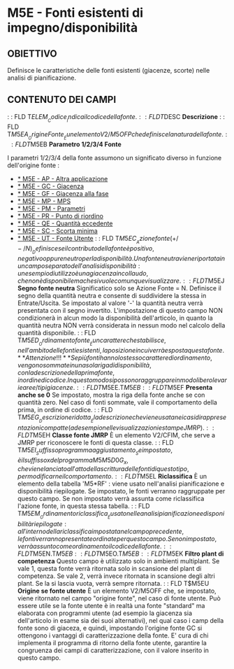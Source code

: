 # M5E - Fonti esistenti di impegno/disponibilità
## OBIETTIVO
Definisce le caratteristiche delle fonti esistenti (giacenze, scorte) nelle analisi di pianificazione.
## CONTENUTO DEI CAMPI
 :  : FLD T$ELEM __Codice__
Indica il codice della fonte.
 :  : FLD T$DESC __Descrizione__
 :  : FLD T$M5EA __Origine Fonte__
È un elemento V2/M5OFP che definisce la natura della fonte.
 :  : FLD T$M5EB __Parametro 1/2/3/4 Fonte__

I parametri 1/2/3/4 della fonte assumono un significato diverso in funzione dell'origine fonte : 

- [\* M5E - AP - Altra applicazione](Sorgenti/OG/TA/M5E_AP)
- [\* M5E - GC - Giacenza](Sorgenti/OG/TA/M5E_GC)
- [\* M5E - GF - Giacenza alla fase](Sorgenti/OG/TA/M5E_GF)
- [\* M5E - MP - MPS](Sorgenti/OG/TA/M5E_MP)
- [\* M5E - PM - Parametri](Sorgenti/OG/TA/M5E_PM)
- [\* M5E - PR - Punto di riordino](Sorgenti/OG/TA/M5E_PR)
- [\* M5E - QE - Quantità eccedente](Sorgenti/OG/TA/M5E_QE)
- [\* M5E - SC - Scorta minima](Sorgenti/OG/TA/M5E_SC)
- [\* M5E - UT - Fonte Utente](Sorgenti/OG/TA/M5E_UT)
 :  : FLD T$M5EC __Azione fonte (+/-/N)__
Definisce se il contributo della fonte è positivo, negativo oppure neutro per la disponibilità.
Una fonte neutra viene riportata in un campo separato dell'analisi disponibilità :  un esempio di utilizzo è una giacenza in collaudo, che non è disponibile ma che si vuole comunque visualizzare.
 :  : FLD T$M5EJ __Segno fonte neutra__
Significatico solo se Azione Fonte = N.
Definisce il segno della quantità neutra e consente di suddividere la stessa in Entrate/Uscita. Se impostato al valore '-' la quantità neutra verrà presentata con il segno invertito. L'impostazione di questo campo NON condizionerà in alcun modo la disponibilità dell'articolo, in quanto la quantità neutra NON verrà considerata in nessun modo nel calcolo della quantità disponibile.
 :  : FLD T$M5ED __Ordinamento fonte__
È un carattere che stabilisce, nell'ambito delle fonti esistenti, la posizione in cui verrà esposta questa fonte.
**Attenzione !!!**
Se più fonti hanno lo stesso carattere di ordinamento, vengono sommate in una sola riga di disponibilità, con la descrizione della prima fonte, in ordine di codice. In questo modo si possono raggruppare in modo libero le varie aree/tipi giacenze.
 :  : FLD T$M5EE.T$M5EB
 :  : FLD T$M5EF __Presenta anche se 0__
Se impostato, mostra la riga della fonte anche se con quantità zero. Nel caso di fonti sommate, vale il comportamento della prima, in ordine di codice.
 :  : FLD T$M5EG __Descrizione ridotta__
È la descrizione che viene usata nei casi di rappresentazioni compatte (ad esempio nelle visualizzazioni e stampe JMRP).
 :  : FLD T$M5EH __Classe fonte JMRP__
È un elemento V2/CFIM, che serve a JMRP per riconoscere le fonti di questa classe.
 :  : FLD T$M5EI __Suffisso programma aggiustamento__
Se impostato, è il suffisso x del programma M5M5D0G_x, che viene lanciato all'atto della scrittura delle fonti di questo tipo, per modificarne il comportamento.
 :  : FLD T$M5EL __Riclassifica__
È un elemento della tabella 'M5\*RF' :  viene usato nell'analisi pianificazione e disponibilità riepilogate. Se impostato, le fonti verranno raggruppate per questo campo. Se non impostato verrà assunta come riclassifica l'azione fonte, in questa stessa tabella.
 :  : FLD T$M5EM __Ordinamento riclassifica__
È usato nelle analisi pianificazione e disponibilità riepilogate :  all'interno della riclassifica impostata nel campo precedente, le fonti verranno presentate ordinate per questo campo.
Se non impostato, verrà assunto come ordinamento il codice della fonte.
 :  : FLD T$M5EN.T$M5EB
 :  : FLD T$M5EO.T$M5EB
 :  : FLD T$M5EK __Filtro plant di competenza__
Questo campo è utilizzato solo in ambienti multiplant.
Se vale 1, questa fonte verrà ritornata solo in scansione del plant di competenza.
Se vale 2, verrà invece ritornata in scansione degli altri plant.
Se la si lascia vuota, verrà sempre ritornata.
 :  : FLD T$M5EU __Origine se fonte utente__
È un elemento V2/M5OFF che, se impostato, viene ritornato nel campo "origine fonte", nel caso di fonte utente.
Può essere utile se la fonte utente è in realtà una fonte "standard" ma elaborata con programmi utente (ad esempio la giacenza sia dell'articolo in esame sia dei suoi alternativi), nel qual caso i camp della fonte sono di giaceza, e quindi, impostando l'origine fonte GC si ottengono i vantaggi di caratterizzazione della fonte.
E' cura di chi implementa il programma di ritorno della fonte utente, garantire la congruenza dei campi di caratterizzazione, con il valore inserito in questo campo.


